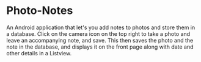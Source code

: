 # Photo-Notes
An Android application that let's you add notes to photos and store them in a database. Click on the camera icon on the top right to take a photo and leave an accompanying note, and save. This then saves the photo and the note in the database, and displays it on the front page along with date and other details in a Listview.
